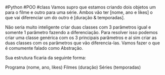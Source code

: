 #Python #POO #class 
Vamos supro que estamos criando dois objetos um para o filme e outro para uma série. Ambos vão ter [nome, ano e likes] o que vai diferenciar um do outro é [duração & temporadas].

Não seria muito inteligente criar duas classes com 3 parâmetros igual e somente 1 parâmetro fazendo a diferenciação. Para resolver isso podemos criar uma classe genérica com os 3 principais parâmetros e aí sim criar as duas classes com os parâmetros que vão diferencia-las. Vamos fazer o que é comumente falado como Abstração.

Sua estrutura ficaria da seguinte forma: 

Programa (nome, ano, likes)
	Filmes (duração)
	Séries (temporadas)


